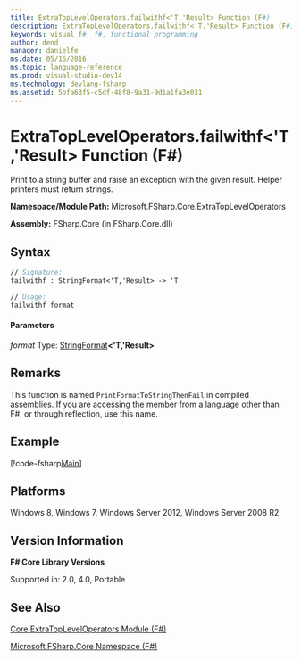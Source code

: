 ```yaml
---
title: ExtraTopLevelOperators.failwithf<'T,'Result> Function (F#)
description: ExtraTopLevelOperators.failwithf<'T,'Result> Function (F#)
keywords: visual f#, f#, functional programming
author: dend
manager: danielfe
ms.date: 05/16/2016
ms.topic: language-reference
ms.prod: visual-studio-dev14
ms.technology: devlang-fsharp
ms.assetid: 5bfa63f5-c5df-48f8-9a31-9d1a1fa3e031 
---
```


# ExtraTopLevelOperators.failwithf<'T,'Result> Function (F#)

Print to a string buffer and raise an exception with the given result. Helper printers must return strings.

**Namespace/Module Path:** Microsoft.FSharp.Core.ExtraTopLevelOperators

**Assembly:** FSharp.Core (in FSharp.Core.dll)


## Syntax

```fsharp
// Signature:
failwithf : StringFormat<'T,'Result> -> 'T

// Usage:
failwithf format
```

#### Parameters
*format*
Type: [StringFormat](https://msdn.microsoft.com/library/d69a911f-3a25-42fa-bd51-a9c9c1102fa8)**&lt;'T,'Result&gt;**

## Remarks
This function is named `PrintFormatToStringThenFail` in compiled assemblies. If you are accessing the member from a language other than F#, or through reflection, use this name.

## Example

[!code-fsharp[Main](~/samples/snippets/fsharp/corelib2/snippet4.fs)]

## Platforms
Windows 8, Windows 7, Windows Server 2012, Windows Server 2008 R2

## Version Information
**F# Core Library Versions**

Supported in: 2.0, 4.0, Portable

## See Also
[Core.ExtraTopLevelOperators Module &#40;F&#35;&#41;](Core.ExtraTopLevelOperators-Module-%5BFSharp%5D.md)

[Microsoft.FSharp.Core Namespace &#40;F&#35;&#41;](Microsoft.FSharp.Core-Namespace-%5BFSharp%5D.md)
